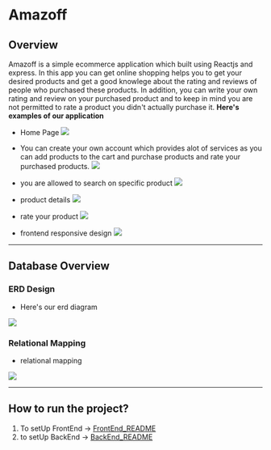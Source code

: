 # Amazoff

## Overview

Amazoff is a simple ecommerce application which built using 
Reactjs and express. In this app you can get online shopping 
helps you to get your desired products and get a good knowlege about the rating and reviews of people who purchased 
these products. In addition, you can write your own rating and review on your purchased product and to keep in mind you are not permitted to rate a product you didn't actually purchase it. 
<b>Here's examples of our application</b>

-   Home Page
<img src = "https://github.com/amwopps/Amazoff/
screenShots/sc1.png">

-   You can create your own account which provides alot of services as you can add products to the cart and purchase products and rate your purchased products.
<img src = "https://github.com/amwopps/Amazoff/
screenShots/sc2.png">

-   you are allowed to search on specific product 
<img src = "https://github.com/amwopps/Amazoff/
screenShots/sc3.png">

-   product details 
<img src = "https://github.com/amwopps/Amazoff/
screenShots/sc4.png">

-   rate your product 
<img src = "https://github.com/amwopps/Amazoff/
screenShots/sc5.png">

-   frontend responsive design
<img src = "https://github.com/amwopps/Amazoff/
screenShots/sc6.png">

<hr>

## Database Overview
### ERD Design
-   Here's our erd diagram 
<img src = "https://github.com/amwopps/Amazoff/screenShots/sc7.png"> 

### Relational Mapping
-   relational mapping
<img src = "https://github.com/amwopps/Amazoff/screenShots/sc8.png">

<hr>

## How to run the project?

1. To setUp FrontEnd -> [FrontEnd_README](https://github.com/amwopps/Amazoff/blob/main/client/README.md)
2. to setUp BackEnd -> [BackEnd_README](https://github.com/amwopps/Amazoff/blob/main/servers/readme.md)


